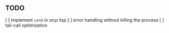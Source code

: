 ## TODO

  [ ] implement `cond` in sicp lisp
  [ ] error handling without killing the process
  [ ] tail-call optimization
